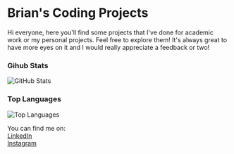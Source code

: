 # Brian's Coding Projects

Hi everyone, here you'll find some projects that I've done for academic work or my personal projects. Feel free to explore them! It's always great to have more eyes on it and I would really appreciate a feedback or two!

### Gihub Stats
<p><img src="https://github-readme-stats.vercel.app/api?username=briancatraguna&amp;show_icons=true&amp;count_private=true&amp;theme=cobalt" alt="GitHub Stats"></p>

### Top Languages
<p><img src="https://github-readme-stats.vercel.app/api/top-langs/?username=briancatraguna&amp;layout=compact" alt="Top Languages"></p>

You can find me on:
<br>[LinkedIn](https://www.linkedin.com/in/brian-mohammed-catraguna-160ab833/)
<br>[Instagram](https://www.instagram.com/briancatraguna/?hl=en)
